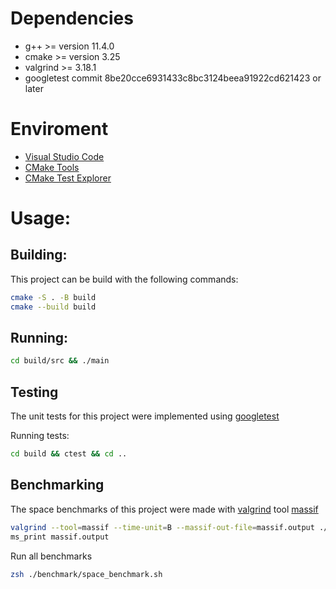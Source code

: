 # Dependencies
- g++ >= version 11.4.0
- cmake >= version 3.25
- valgrind >= 3.18.1
- googletest commit 8be20cce6931433c8bc3124beea91922cd621423 or later

# Enviroment
- [Visual Studio Code](https://code.visualstudio.com/)
- [CMake Tools](https://marketplace.visualstudio.com/items?itemName=ms-vscode.cmake-tools)
- [CMake Test Explorer](https://marketplace.visualstudio.com/items?itemName=fredericbonnet.cmake-test-adapter)

# Usage:

## Building:

This project can be build with the following commands:

``` zsh
cmake -S . -B build
cmake --build build
```

## Running:

``` zsh
cd build/src && ./main
```

## Testing

The unit tests for this project were implemented using [googletest](https://github.com/google/googletest)

Running tests:

``` zsh
cd build && ctest && cd .. 
```

## Benchmarking

The space benchmarks of this project were made with [valgrind](https://valgrind.org/) tool [massif](https://valgrind.org/docs/manual/ms-manual.html)

``` zsh
valgrind --tool=massif --time-unit=B --massif-out-file=massif.output ./build/src/main
ms_print massif.output 
```
Run all benchmarks
``` zsh
zsh ./benchmark/space_benchmark.sh
```